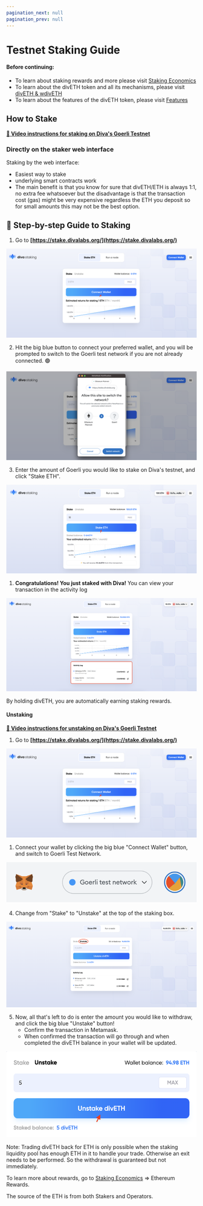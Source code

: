 ```yaml
---
pagination_next: null
pagination_prev: null
---
```

# Testnet Staking Guide

#### Before continuing: 
 - To learn about staking rewards and more please visit
[Staking Economics](econ_rewards.md)
 - To learn about the divETH token and all its mechanisms, please visit [divETH & wdivETH](04-lsd.md)
 - To learn about the features of the divETH token, please visit [Features](03-features.md)


## How to Stake 

**[🎥 Video instructions for staking on Diva's Goerli Testnet](https://www.loom.com/share/8673f1cbd0f04300b9f2ca4eeb263d88)**

### Directly on the staker web interface

Staking by the web interface:
- Easiest way to stake
- underlying smart contracts work
- The main benefit is that you know for sure that divETH/ETH is always 1:1, no extra fee  whatsoever but the disadvantage is that the transaction cost (gas) might be very expensive regardless the ETH you deposit so for small amounts this may not be the best option.  

## 💠 Step-by-step Guide to Staking

1. Go to **[https://stake.divalabs.org/](https://stake.divalabs.org/)**

<div style={{textAlign: 'center'}}>

![stake](img/stakerguide1.png)
</div>
    

2. Hit the big blue button to connect your preferred wallet, and you will be prompted to switch to the Goerli test network if you are not already connected. 🟢
    
<div style={{textAlign: 'center'}}>

![Switch to Goerli Testnet](img/stakerguide2.png)
</div>

3. Enter the amount of Goerli you would like to stake on Diva's testnet, and click "Stake ETH".

<div style={{textAlign: 'center'}}>

![Stake with Goerli](img/stakerguide3.png)
</div>

1.  **Congratulations! You just staked with Diva!** You can view your transaction in the activity log

<div style={{textAlign: 'center'}}>

![You just staked with Diva!](img/stakerguide4.png)
</div>

By holding divETH, you are automatically earning staking rewards.

#### Unstaking

**[🎥 Video instructions for unstaking on Diva's Goerli Testnet](https://www.loom.com/share/5a3c246205834abfa4a4d2d1971dd4ca)**

1. Go to **[https://stake.divalabs.org/](https://stake.divalabs.org/)**

<div style={{textAlign: 'center'}}>

![stake](img/stakerguide1.png)

</div>

1. Connect your wallet by clicking the big blue "Connect Wallet" button, and switch to Goerli Test Network.

<div style={{textAlign: 'center'}}>

![stake](img/goerli-testnet.png)

</div>

4. Change from "Stake" to "Unstake" at the top of the staking box.

<div style={{textAlign: 'center'}}>

![stake](img/unstake-diva.png)

</div>

5. Now, all that's left to do is enter the amount you would like to withdraw, and click the big blue "Unstake" button!
    - Confirm the transaction in Metamask.
    - When confirmed the transaction will go through and when completed the divETH balance in your wallet will be updated. 

<div style={{textAlign: 'center'}}>

![stake](img/unstake-click.png)

</div>

Note: Trading divETH back for ETH is only possible when the staking liquidity pool has enough ETH in it to handle your trade. Otherwise an exit needs to be performed. So the withdrawal is guaranteed but not immediately. 


To learn more about rewards, go to [Staking Economics](docs/staker_faq.md) ⇒ Ethereum Rewards.

The source of the ETH is from both Stakers and Operators. 